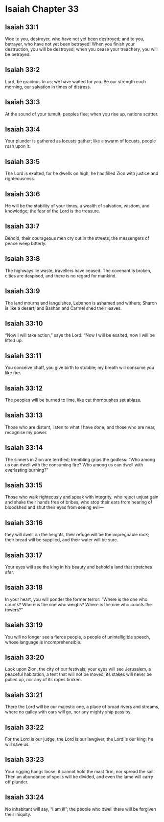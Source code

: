 # Isaiah Chapter 33

## Isaiah 33:1
Woe to you, destroyer, who have not yet been destroyed; and to you, betrayer, who have not yet been betrayed! When you finish your destruction, you will be destroyed; when you cease your treachery, you will be betrayed.

## Isaiah 33:2
Lord, be gracious to us; we have waited for you. Be our strength each morning, our salvation in times of distress.

## Isaiah 33:3
At the sound of your tumult, peoples flee; when you rise up, nations scatter.

## Isaiah 33:4
Your plunder is gathered as locusts gather; like a swarm of locusts, people rush upon it.

## Isaiah 33:5
The Lord is exalted, for he dwells on high; he has filled Zion with justice and righteousness.

## Isaiah 33:6
He will be the stability of your times, a wealth of salvation, wisdom, and knowledge; the fear of the Lord is the treasure.

## Isaiah 33:7
Behold, their courageous men cry out in the streets; the messengers of peace weep bitterly.

## Isaiah 33:8
The highways lie waste, travellers have ceased. The covenant is broken, cities are despised, and there is no regard for mankind.

## Isaiah 33:9
The land mourns and languishes, Lebanon is ashamed and withers; Sharon is like a desert, and Bashan and Carmel shed their leaves.

## Isaiah 33:10
“Now I will take action,” says the Lord. “Now I will be exalted; now I will be lifted up.

## Isaiah 33:11
You conceive chaff, you give birth to stubble; my breath will consume you like fire.

## Isaiah 33:12
The peoples will be burned to lime, like cut thornbushes set ablaze.

## Isaiah 33:13
Those who are distant, listen to what I have done; and those who are near, recognise my power.

## Isaiah 33:14
The sinners in Zion are terrified; trembling grips the godless: “Who among us can dwell with the consuming fire? Who among us can dwell with everlasting burning?”

## Isaiah 33:15
Those who walk righteously and speak with integrity, who reject unjust gain and shake their hands free of bribes, who stop their ears from hearing of bloodshed and shut their eyes from seeing evil—

## Isaiah 33:16
they will dwell on the heights, their refuge will be the impregnable rock; their bread will be supplied, and their water will be sure.

## Isaiah 33:17
Your eyes will see the king in his beauty and behold a land that stretches afar.

## Isaiah 33:18
In your heart, you will ponder the former terror: “Where is the one who counts? Where is the one who weighs? Where is the one who counts the towers?”

## Isaiah 33:19
You will no longer see a fierce people, a people of unintelligible speech, whose language is incomprehensible.

## Isaiah 33:20
Look upon Zion, the city of our festivals; your eyes will see Jerusalem, a peaceful habitation, a tent that will not be moved; its stakes will never be pulled up, nor any of its ropes broken.

## Isaiah 33:21
There the Lord will be our majestic one, a place of broad rivers and streams, where no galley with oars will go, nor any mighty ship pass by.

## Isaiah 33:22
For the Lord is our judge, the Lord is our lawgiver, the Lord is our king; he will save us.

## Isaiah 33:23
Your rigging hangs loose; it cannot hold the mast firm, nor spread the sail. Then an abundance of spoils will be divided, and even the lame will carry off plunder.

## Isaiah 33:24
No inhabitant will say, “I am ill”; the people who dwell there will be forgiven their iniquity.
